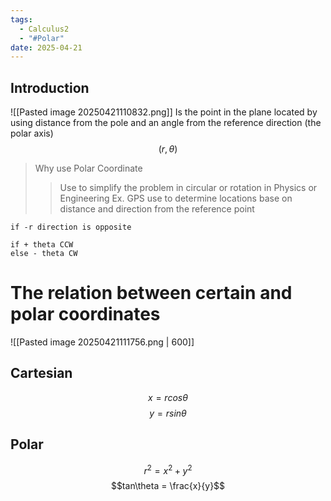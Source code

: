 ```yaml
---
tags:
  - Calculus2
  - "#Polar"
date: 2025-04-21
---
```

## Introduction 
![[Pasted image 20250421110832.png]]
Is the point in the plane located by using distance from the pole and an angle from the reference direction (the polar axis) 
$$(r, \theta)$$
> Why use Polar Coordinate
>> Use to simplify the problem in circular or rotation in Physics or Engineering Ex. GPS use to determine locations base on distance and direction from the reference point

```
if -r direction is opposite
```

```
if + theta CCW
else - theta CW
```
# The relation between certain and polar coordinates
![[Pasted image 20250421111756.png | 600]]
## Cartesian

$$x = rcos\theta$$
$$y = rsin\theta$$
## Polar
$$r^2 = x^2 + y^2$$
$$tan\theta = \frac{x}{y}$$